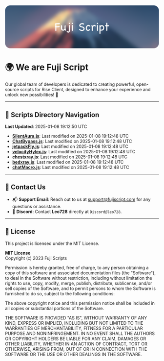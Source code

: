 ![Banner](.github/b.webp)

# 🌍 **We are Fuji Script**

Our global team of developers is dedicated to creating powerful, open-source scripts for Rise Client, designed to enhance your experience and unlock new possibilities! 🌟

---
<!-- SCRIPTS_NAVIGATION_START -->
## 📂 **Scripts Directory Navigation**

**Last Updated**: 2025-01-08 19:12:50 UTC

- **[SilentAura.js](scripts/SilentAura.js)**: Last modified on 2025-01-08 19:12:48 UTC
- **[ChatBypass.js](scripts/ChatBypass.js)**: Last modified on 2025-01-08 19:12:48 UTC
- **[jetpackFly.js](scripts/jetpackFly.js)**: Last modified on 2025-01-08 19:12:48 UTC
- **[velocityHylex.js](scripts/velocityHylex.js)**: Last modified on 2025-01-08 19:12:48 UTC
- **[chestxray.js](scripts/chestxray.js)**: Last modified on 2025-01-08 19:12:48 UTC
- **[bedxray.js](scripts/bedxray.js)**: Last modified on 2025-01-08 19:12:48 UTC
- **[chatMacro.js](scripts/chatMacro.js)**: Last modified on 2025-01-08 19:12:48 UTC

<!-- SCRIPTS_NAVIGATION_END -->

---

## 💬 **Contact Us**  
- 📬 **Support Email**: Reach out to us at [support@fujiscript.com](mailto:support@fujiscript.com) for any questions or assistance.  
- 💬 **Discord**: Contact **Leo728** directly at `Discord@leo728`.

---

## 📜 **License**

This project is licensed under the MIT License.  

**MIT License**  
Copyright (c) 2023 Fuji Scripts  

Permission is hereby granted, free of charge, to any person obtaining a copy of this software and associated documentation files (the "Software"), to deal in the Software without restriction, including without limitation the rights to use, copy, modify, merge, publish, distribute, sublicense, and/or sell copies of the Software, and to permit persons to whom the Software is furnished to do so, subject to the following conditions:  

The above copyright notice and this permission notice shall be included in all copies or substantial portions of the Software.  

THE SOFTWARE IS PROVIDED "AS IS", WITHOUT WARRANTY OF ANY KIND, EXPRESS OR IMPLIED, INCLUDING BUT NOT LIMITED TO THE WARRANTIES OF MERCHANTABILITY, FITNESS FOR A PARTICULAR PURPOSE AND NONINFRINGEMENT. IN NO EVENT SHALL THE AUTHORS OR COPYRIGHT HOLDERS BE LIABLE FOR ANY CLAIM, DAMAGES OR OTHER LIABILITY, WHETHER IN AN ACTION OF CONTRACT, TORT OR OTHERWISE, ARISING FROM, OUT OF OR IN CONNECTION WITH THE SOFTWARE OR THE USE OR OTHER DEALINGS IN THE SOFTWARE.  
